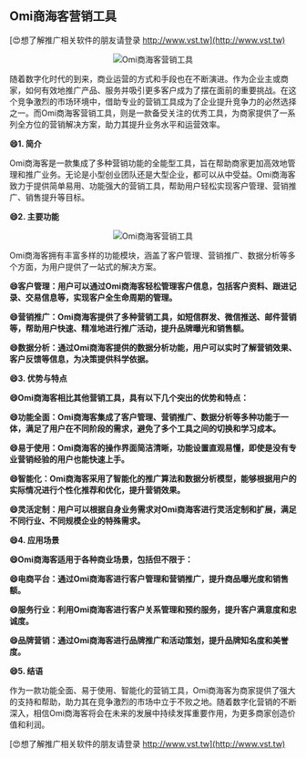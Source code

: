 ## **Omi商海客营销工具**

[😍想了解推广相关软件的朋友请登录 http://www.vst.tw](http://www.vst.tw)

 <center><img src="https://vst.tw/MP4/tuiguang/png/1.png" alt="Omi商海客营销工具"></center>

随着数字化时代的到来，商业运营的方式和手段也在不断演进。作为企业主或商家，如何有效地推广产品、服务并吸引更多客户成为了摆在面前的重要挑战。在这个竞争激烈的市场环境中，借助专业的营销工具成为了企业提升竞争力的必然选择之一。而Omi商海客营销工具，则是一款备受关注的优秀工具，为商家提供了一系列全方位的营销解决方案，助力其提升业务水平和运营效率。

**😄1. 简介**

Omi商海客是一款集成了多种营销功能的全能型工具，旨在帮助商家更加高效地管理和推广业务。无论是小型创业团队还是大型企业，都可以从中受益。Omi商海客致力于提供简单易用、功能强大的营销工具，帮助用户轻松实现客户管理、营销推广、销售提升等目标。

**😄2. 主要功能**

 <center><img src="https://vst.tw/MP4/tuiguang/png/4.png" alt="Omi商海客营销工具"></center>

Omi商海客拥有丰富多样的功能模块，涵盖了客户管理、营销推广、数据分析等多个方面，为用户提供了一站式的解决方案。

**😄客户管理：用户可以通过Omi商海客轻松管理客户信息，包括客户资料、跟进记录、交易信息等，实现客户全生命周期的管理。**

**😄营销推广：Omi商海客提供了多种营销工具，如短信群发、微信推送、邮件营销等，帮助用户快速、精准地进行推广活动，提升品牌曝光和销售额。**

**😄数据分析：通过Omi商海客提供的数据分析功能，用户可以实时了解营销效果、客户反馈等信息，为决策提供科学依据。**

**😄3. 优势与特点**

**😄Omi商海客相比其他营销工具，具有以下几个突出的优势和特点：**

**😄功能全面：Omi商海客集成了客户管理、营销推广、数据分析等多种功能于一体，满足了用户在不同阶段的需求，避免了多个工具之间的切换和学习成本。**

**😄易于使用：Omi商海客的操作界面简洁清晰，功能设置直观易懂，即使是没有专业营销经验的用户也能快速上手。**

**😄智能化：Omi商海客采用了智能化的推广算法和数据分析模型，能够根据用户的实际情况进行个性化推荐和优化，提升营销效果。**

**😄灵活定制：用户可以根据自身业务需求对Omi商海客进行灵活定制和扩展，满足不同行业、不同规模企业的特殊需求。**

**😄4. 应用场景**

**😄Omi商海客适用于各种商业场景，包括但不限于：**

**😄电商平台：通过Omi商海客进行客户管理和营销推广，提升商品曝光度和销售额。**

**😄服务行业：利用Omi商海客进行客户关系管理和预约服务，提升客户满意度和忠诚度。**

**😄品牌营销：通过Omi商海客进行品牌推广和活动策划，提升品牌知名度和美誉度。**

**😄5. 结语**

作为一款功能全面、易于使用、智能化的营销工具，Omi商海客为商家提供了强大的支持和帮助，助力其在竞争激烈的市场中立于不败之地。随着数字化营销的不断深入，相信Omi商海客将会在未来的发展中持续发挥重要作用，为更多商家创造价值和利润。

[😍想了解推广相关软件的朋友请登录 http://www.vst.tw](http://www.vst.tw)




